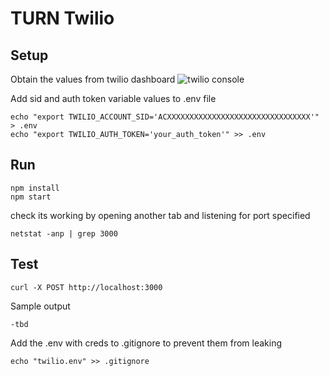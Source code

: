 # TURN Twilio 

## Setup
Obtain the values from twilio dashboard 
![twilio console](tbd)

Add sid and auth token variable values to .env file 
```
echo "export TWILIO_ACCOUNT_SID='ACXXXXXXXXXXXXXXXXXXXXXXXXXXXXXXXX'" > .env
echo "export TWILIO_AUTH_TOKEN='your_auth_token'" >> .env
```

## Run 
```shell
npm install
npm start
```

check its working by opening another tab and listening for port specified 
```shell
netstat -anp | grep 3000
```

## Test 
```shell
curl -X POST http://localhost:3000
```
Sample output
```shell
-tbd
```

Add the .env with creds to .gitignore to prevent them from leaking
```shell
echo "twilio.env" >> .gitignore
```

